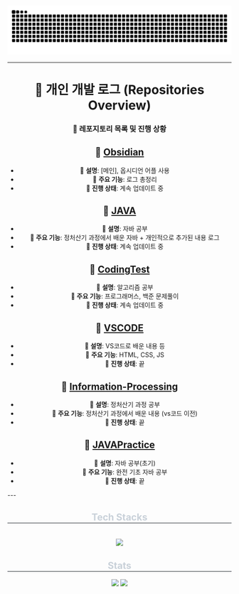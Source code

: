 <div align= "center">

<img src="https://github.com/HTH-0/HTH-0/blob/output/github-contribution-grid-snake.svg"/>

---

# 📖 **개인 개발 로그 (Repositories Overview)**

### 📌 **레포지토리 목록 및 진행 상황**

## 📂 **[Obsidian](https://github.com/HTH-0/Obsidian.git)**
- 🔹 **설명**: [메인], 옵시디언 어플 사용
- 🚀 **주요 기능**: 로그 총정리
- 📅 **진행 상태**: 계속 업데이트 중

## 📂 **[JAVA](https://github.com/HTH-0/JAVA.git)**
- 🔹 **설명**: 자바 공부
- 🚀 **주요 기능**: 정처산기 과정에서 배운 자바 + 개인적으로 추가된 내용 로그
- 📅 **진행 상태**: 계속 업데이트 중

## 📁 **[CodingTest](https://github.com/HTH-0/CodingTest.git)**
- 🔹 **설명**: 알고리즘 공부
- 🚀 **주요 기능**: 프로그래머스, 백준 문제풀이
- 📅 **진행 상태**: 계속 업데이트 중

## 📁 **[VSCODE](https://github.com/HTH-0/VSCODE.git)**
- 🔹 **설명**: VS코드로 배운 내용 등
- 🚀 **주요 기능**: HTML, CSS, JS
- 📅 **진행 상태**: 끝

## 📁 **[Information-Processing](https://github.com/HTH-0/Information-Processing.git)**
- 🔹 **설명**: 정처산기 과정 공부
- 🚀 **주요 기능**: 정처산기 과정에서 배운 내용 (vs코드 이전)
- 📅 **진행 상태**: 끝

## 📁 **[JAVAPractice](https://github.com/HTH-0/JAVAPractice.git)**
- 🔹 **설명**: 자바 공부(초기)
- 🚀 **주요 기능**: 완전 기초 자바 공부
- 📅 **진행 상태**: 끝

 </div>
---
<div align= "center">
    <div align= "center">
    <h2 style="border-bottom: 1px solid #21262d; color: #c9d1d9;"> Tech Stacks </h2> <br> 
    <div style="margin: 0 auto; text-align: center;" align= "center"> <img src="https://img.shields.io/badge/Java-007396?style=flat-square&logo=Java&logoColor=white">
          </div>
    </div>
    <div align= "center"> 
    <h2 style="border-bottom: 1px solid #21262d; color: #c9d1d9;"> Stats </h2> <div align= "center"> <img src="https://github-readme-stats.vercel.app/api?username=HTH-0&bg_color=180,000000,00000000&title_color=ffffff&text_color=ffffff"
         /> <img src="https://github-readme-stats.vercel.app/api/top-langs/?username=HTH-0&layout=compact&bg_color=180,000000,00000000&title_color=ffffff&text_color=ffffff"
           /> </div> 
    </div>
